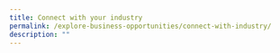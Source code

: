 ```yaml
---
title: Connect with your industry
permalink: /explore-business-opportunities/connect-with-industry/
description: ""
---
```

